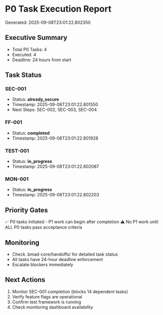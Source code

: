 # P0 Task Execution Report
Generated: 2025-09-08T23:01:22.802350

## Executive Summary
- Total P0 Tasks: 4
- Executed: 4
- Deadline: 24 hours from start

## Task Status

### SEC-001
- Status: **already_secure**
- Timestamp: 2025-09-08T23:01:22.801550
- Next Steps: SEC-002, SEC-003, SEC-004

### FF-001
- Status: **completed**
- Timestamp: 2025-09-08T23:01:22.801928

### TEST-001
- Status: **in_progress**
- Timestamp: 2025-09-08T23:01:22.802087

### MON-001
- Status: **in_progress**
- Timestamp: 2025-09-08T23:01:22.802203


## Priority Gates
✅ P0 tasks initiated - P1 work can begin after completion
⚠️  No P1 work until ALL P0 tasks pass acceptance criteria

## Monitoring
- Check .bmad-core/handoffs/ for detailed task status
- All tasks have 24-hour deadline enforcement
- Escalate blockers immediately

## Next Actions
1. Monitor SEC-001 completion (blocks 14 dependent tasks)
2. Verify feature flags are operational
3. Confirm test framework is running
4. Check monitoring dashboard availability

